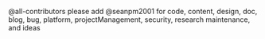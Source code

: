 @all-contributors please add @seanpm2001 for code, content, design, doc, blog, bug, platform, projectManagement, security, research maintenance, and ideas
